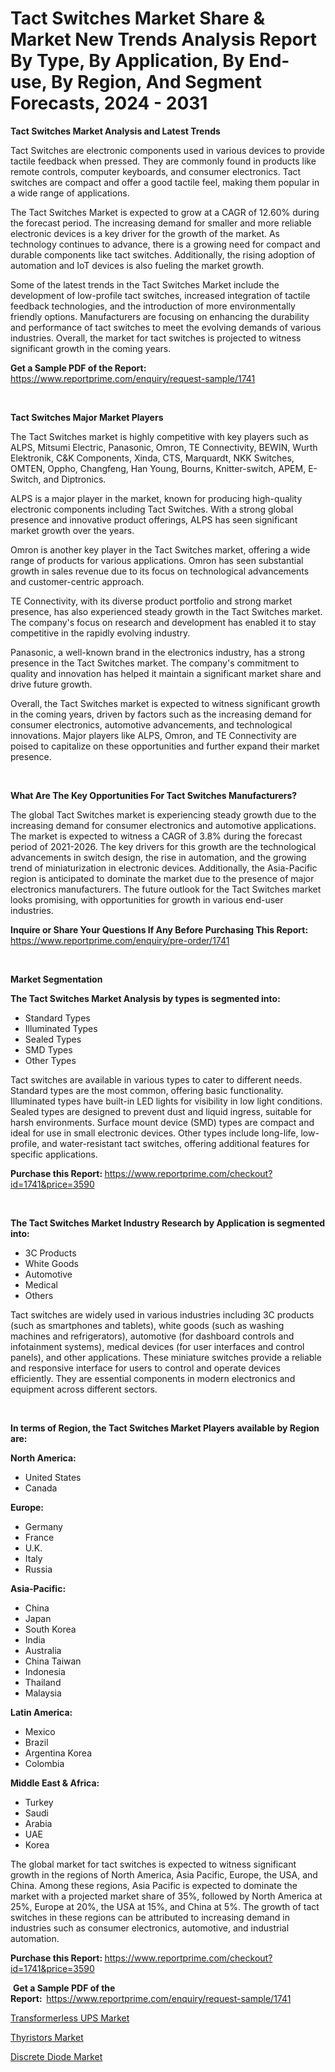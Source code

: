<p><h1>Tact Switches Market Share & Market New Trends Analysis Report By Type, By Application, By End-use, By Region, And Segment Forecasts, 2024 - 2031</h1></p><p><strong>Tact Switches Market Analysis and Latest Trends</strong></p>
<p><p>Tact Switches are electronic components used in various devices to provide tactile feedback when pressed. They are commonly found in products like remote controls, computer keyboards, and consumer electronics. Tact switches are compact and offer a good tactile feel, making them popular in a wide range of applications.</p><p>The Tact Switches Market is expected to grow at a CAGR of 12.60% during the forecast period. The increasing demand for smaller and more reliable electronic devices is a key driver for the growth of the market. As technology continues to advance, there is a growing need for compact and durable components like tact switches. Additionally, the rising adoption of automation and IoT devices is also fueling the market growth.</p><p>Some of the latest trends in the Tact Switches Market include the development of low-profile tact switches, increased integration of tactile feedback technologies, and the introduction of more environmentally friendly options. Manufacturers are focusing on enhancing the durability and performance of tact switches to meet the evolving demands of various industries. Overall, the market for tact switches is projected to witness significant growth in the coming years.</p></p>
<p><strong>Get a Sample PDF of the Report:&nbsp;</strong> <a href="https://www.reportprime.com/enquiry/request-sample/1741">https://www.reportprime.com/enquiry/request-sample/1741</a></p>
<p>&nbsp;</p>
<p><strong>Tact Switches Major Market Players</strong></p>
<p><p>The Tact Switches market is highly competitive with key players such as ALPS, Mitsumi Electric, Panasonic, Omron, TE Connectivity, BEWIN, Wurth Elektronik, C&K Components, Xinda, CTS, Marquardt, NKK Switches, OMTEN, Oppho, Changfeng, Han Young, Bourns, Knitter-switch, APEM, E-Switch, and Diptronics.</p><p>ALPS is a major player in the market, known for producing high-quality electronic components including Tact Switches. With a strong global presence and innovative product offerings, ALPS has seen significant market growth over the years.</p><p>Omron is another key player in the Tact Switches market, offering a wide range of products for various applications. Omron has seen substantial growth in sales revenue due to its focus on technological advancements and customer-centric approach.</p><p>TE Connectivity, with its diverse product portfolio and strong market presence, has also experienced steady growth in the Tact Switches market. The company's focus on research and development has enabled it to stay competitive in the rapidly evolving industry.</p><p>Panasonic, a well-known brand in the electronics industry, has a strong presence in the Tact Switches market. The company's commitment to quality and innovation has helped it maintain a significant market share and drive future growth.</p><p>Overall, the Tact Switches market is expected to witness significant growth in the coming years, driven by factors such as the increasing demand for consumer electronics, automotive advancements, and technological innovations. Major players like ALPS, Omron, and TE Connectivity are poised to capitalize on these opportunities and further expand their market presence.</p></p>
<p>&nbsp;</p>
<p><strong>What Are The Key Opportunities For Tact Switches Manufacturers?</strong></p>
<p><p>The global Tact Switches market is experiencing steady growth due to the increasing demand for consumer electronics and automotive applications. The market is expected to witness a CAGR of 3.8% during the forecast period of 2021-2026. The key drivers for this growth are the technological advancements in switch design, the rise in automation, and the growing trend of miniaturization in electronic devices. Additionally, the Asia-Pacific region is anticipated to dominate the market due to the presence of major electronics manufacturers. The future outlook for the Tact Switches market looks promising, with opportunities for growth in various end-user industries.</p></p>
<p><strong>Inquire or Share Your Questions If Any Before Purchasing This Report:</strong> <a href="https://www.reportprime.com/enquiry/pre-order/1741">https://www.reportprime.com/enquiry/pre-order/1741</a></p>
<p>&nbsp;</p>
<p><strong>Market Segmentation</strong></p>
<p><strong>The Tact Switches Market Analysis by types is segmented into:</strong></p>
<p><ul><li>Standard Types</li><li>Illuminated Types</li><li>Sealed Types</li><li>SMD Types</li><li>Other Types</li></ul></p>
<p><p>Tact switches are available in various types to cater to different needs. Standard types are the most common, offering basic functionality. Illuminated types have built-in LED lights for visibility in low light conditions. Sealed types are designed to prevent dust and liquid ingress, suitable for harsh environments. Surface mount device (SMD) types are compact and ideal for use in small electronic devices. Other types include long-life, low-profile, and water-resistant tact switches, offering additional features for specific applications.</p></p>
<p><strong>Purchase this Report:&nbsp;</strong><a href="https://www.reportprime.com/checkout?id=1741&price=3590">https://www.reportprime.com/checkout?id=1741&price=3590</a></p>
<p>&nbsp;</p>
<p><strong>The Tact Switches Market Industry Research by Application is segmented into:</strong></p>
<p><ul><li>3C Products</li><li>White Goods</li><li>Automotive</li><li>Medical</li><li>Others</li></ul></p>
<p><p>Tact switches are widely used in various industries including 3C products (such as smartphones and tablets), white goods (such as washing machines and refrigerators), automotive (for dashboard controls and infotainment systems), medical devices (for user interfaces and control panels), and other applications. These miniature switches provide a reliable and responsive interface for users to control and operate devices efficiently. They are essential components in modern electronics and equipment across different sectors.</p></p>
<p>&nbsp;</p>
<p><strong>In terms of Region, the Tact Switches Market Players available by Region are:</strong></p>
<p>
    <p> <strong> North America: </strong>
        <ul>
            <li>United States</li>
            <li>Canada</li>
        </ul>
        </p> 
    <p> <strong> Europe: </strong>
        <ul>
            <li>Germany</li>
            <li>France</li>
            <li>U.K.</li>
            <li>Italy</li>
            <li>Russia</li>
        </ul>
        </p> 
    <p> <strong> Asia-Pacific: </strong>
        <ul>
            <li>China</li>
            <li>Japan</li>
            <li>South Korea</li>
            <li>India</li>
            <li>Australia</li>
            <li>China Taiwan</li>
            <li>Indonesia</li>
            <li>Thailand</li>
            <li>Malaysia</li>
        </ul>
        </p> 
    <p> <strong> Latin America: </strong>
        <ul>
            <li>Mexico</li>
            <li>Brazil</li>
            <li>Argentina Korea</li>
            <li>Colombia</li>
        </ul>
        </p> 
    <p> <strong> Middle East & Africa: </strong>
        <ul>
            <li>Turkey</li>
            <li>Saudi</li>
            <li>Arabia</li>
            <li>UAE</li>
            <li>Korea</li>
        </ul>
    </p>
    </p>
<p><p>The global market for tact switches is expected to witness significant growth in the regions of North America, Asia Pacific, Europe, the USA, and China. Among these regions, Asia Pacific is expected to dominate the market with a projected market share of 35%, followed by North America at 25%, Europe at 20%, the USA at 15%, and China at 5%. The growth of tact switches in these regions can be attributed to increasing demand in industries such as consumer electronics, automotive, and industrial automation.</p></p>
<p><strong>Purchase this Report: </strong><a href="https://www.reportprime.com/checkout?id=1741&price=3590">https://www.reportprime.com/checkout?id=1741&price=3590</a></p>
<p>&nbsp;<strong>Get a Sample PDF of the Report:&nbsp;&nbsp;</strong><a href="https://www.reportprime.com/enquiry/request-sample/1741">https://www.reportprime.com/enquiry/request-sample/1741</a></p>
<p><strong></strong></p>
<p><p><a href="https://github.com/johnbach50/Market-Research-Report-List-2/blob/main/transformerless-ups-market.md">Transformerless UPS Market</a></p><p><a href="https://github.com/pjcfca/Market-Research-Report-List-1/blob/main/thyristors-market.md">Thyristors Market</a></p><p><a href="https://github.com/wusalecollins540tpqoz/Market-Research-Report-List-1/blob/main/discrete-diode-market.md">Discrete Diode Market</a></p></p>